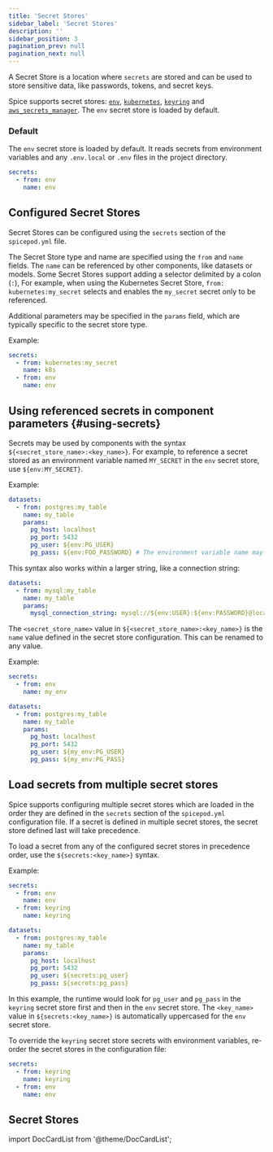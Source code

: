 ```yaml
---
title: 'Secret Stores'
sidebar_label: 'Secret Stores'
description: ''
sidebar_position: 3
pagination_prev: null
pagination_next: null
---
```


A Secret Store is a location where `secrets` are stored and can be used to store sensitive data, like passwords, tokens, and secret keys.

Spice supports secret stores: [`env`](./env/index.md), [`kubernetes`](./kubernetes/index.md), [`keyring`](./keyring/index.md) and [`aws_secrets_manager`](./aws-secrets-manager/index.md). The `env` secret store is loaded by default.

### Default

The `env` secret store is loaded by default. It reads secrets from environment variables and any `.env.local` or `.env` files in the project directory.

```yaml
secrets:
  - from: env
    name: env
```

## Configured Secret Stores

Secret Stores can be configured using the `secrets` section of the `spicepod.yml` file.

The Secret Store type and name are specified using the `from` and `name` fields. The `name` can be referenced by other components, like datasets or models. Some Secret Stores support adding a selector delimited by a colon (`:`), For example, when using the Kubernetes Secret Store, `from: kubernetes:my_secret` selects and enables the `my_secret` secret only to be referenced.

Additional parameters may be specified in the `params` field, which are typically specific to the secret store type.

Example:

```yaml
secrets:
  - from: kubernetes:my_secret
    name: k8s
  - from: env
    name: env
```

## Using referenced secrets in component parameters {#using-secrets}

Secrets may be used by components with the syntax `${<secret_store_name>:<key_name>}`. For example, to reference a secret stored as an environment variable named `MY_SECRET` in the `env` secret store, use `${env:MY_SECRET}`.

Example:

```yaml
datasets:
  - from: postgres:my_table
    name: my_table
    params:
      pg_host: localhost
      pg_port: 5432
      pg_user: ${env:PG_USER}
      pg_pass: ${env:FOO_PASSWORD} # The environment variable name may differ from the parameter name.
```

This syntax also works within a larger string, like a connection string:

```yaml
datasets:
  - from: mysql:my_table
    name: my_table
    params:
      mysql_connection_string: mysql://${env:USER}:${env:PASSWORD}@localhost:3306/mysql_db
```

The `<secret_store_name>` value in `${<secret_store_name>:<key_name>}` is the `name` value defined in the secret store configuration. This can be renamed to any value.

Example:

```yaml
secrets:
  - from: env
    name: my_env
```

```yaml
datasets:
  - from: postgres:my_table
    name: my_table
    params:
      pg_host: localhost
      pg_port: 5432
      pg_user: ${my_env:PG_USER}
      pg_pass: ${my_env:PG_PASS}
```

## Load secrets from multiple secret stores

Spice supports configuring multiple secret stores which are loaded in the order they are defined in the `secrets` section of the `spicepod.yml` configuration file. If a secret is defined in multiple secret stores, the secret store defined last will take precedence.

To load a secret from any of the configured secret stores in precedence order, use the `${secrets:<key_name>}` syntax.

Example:

```yaml
secrets:
  - from: env
    name: env
  - from: keyring
    name: keyring
```

```yaml
datasets:
  - from: postgres:my_table
    name: my_table
    params:
      pg_host: localhost
      pg_port: 5432
      pg_user: ${secrets:pg_user}
      pg_pass: ${secrets:pg_pass}
```

In this example, the runtime would look for `pg_user` and `pg_pass` in the `keyring` secret store first and then in the `env` secret store. The `<key_name>` value in `${secrets:<key_name>}` is automatically uppercased for the `env` secret store.

To override the `keyring` secret store secrets with environment variables, re-order the secret stores in the configuration file:

```yaml
secrets:
  - from: keyring
    name: keyring
  - from: env
    name: env
```

## Secret Stores

import DocCardList from '@theme/DocCardList';

<DocCardList />

